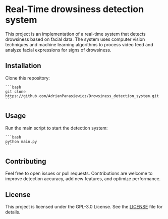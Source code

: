 # Real-Time drowsiness detection system

This project is an implementation of a real-time system that detects drowsiness based on facial data. The system uses computer vision techniques and machine learning algorithms to process video feed and analyze facial expressions for signs of drowsiness.

## Installation
Clone this repository:

    ```bash
    git clone https://github.com/AdrianPanasiewicz/Drowsiness_detection_system.git
    ```

## Usage
Run the main script to start the detection system:

    ```bash
    python main.py
    ```

## Contributing
Feel free to open issues or pull requests. Contributions are welcome to improve detection accuracy, add new features, and optimize performance.

## License
This project is licensed under the GPL-3.0 License. See the [LICENSE](LICENSE) file for details.
